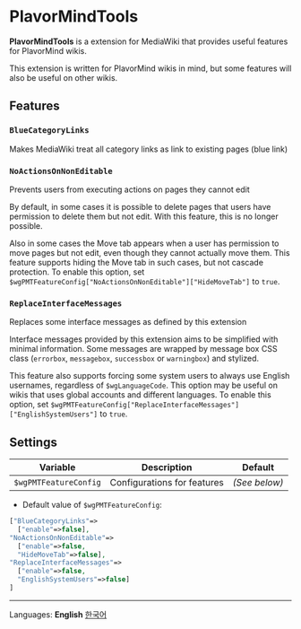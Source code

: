 # PlavorMindTools
**PlavorMindTools** is a extension for MediaWiki that provides useful features for PlavorMind wikis.

This extension is written for PlavorMind wikis in mind, but some features will also be useful on other wikis.
## Features
### `BlueCategoryLinks`
Makes MediaWiki treat all category links as link to existing pages (blue link)
### `NoActionsOnNonEditable`
Prevents users from executing actions on pages they cannot edit

By default, in some cases it is possible to delete pages that users have permission to delete them but not edit. With this feature, this is no longer possible.

Also in some cases the Move tab appears when a user has permission to move pages but not edit, even though they cannot actually move them. This feature supports hiding the Move tab in such cases, but not cascade protection. To enable this option, set `$wgPMTFeatureConfig["NoActionsOnNonEditable"]["HideMoveTab"]` to `true`.
### `ReplaceInterfaceMessages`
Replaces some interface messages as defined by this extension

Interface messages provided by this extension aims to be simplified with minimal information. Some messages are wrapped by message box CSS class (`errorbox`, `messagebox`, `successbox` or `warningbox`) and stylized.

This feature also supports forcing some system users to always use English usernames, regardless of `$wgLanguageCode`. This option may be useful on wikis that uses global accounts and different languages. To enable this option, set `$wgPMTFeatureConfig["ReplaceInterfaceMessages"]["EnglishSystemUsers"]` to `true`.
## Settings
|Variable|Description|Default|
|-|-|-|
|`$wgPMTFeatureConfig`|Configurations for features|_(See below)_|
* Default value of `$wgPMTFeatureConfig`:
```php
["BlueCategoryLinks"=>
  ["enable"=>false],
"NoActionsOnNonEditable"=>
  ["enable"=>false,
  "HideMoveTab"=>false],
"ReplaceInterfaceMessages"=>
  ["enable"=>false,
  "EnglishSystemUsers"=>false]
]
```
---
Languages: **English** [한국어](https://github.com/PlavorMind/PlavorMindTools/blob/master/readme-ko.md)
